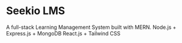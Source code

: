 # Seekio LMS

A full-stack Learning Management System built with MERN.
Node.js + Express.js + MongoDB
React.js + Tailwind CSS
